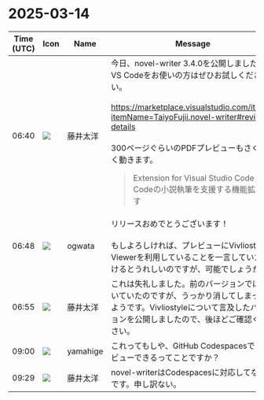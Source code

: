 # 2025-03-14

|Time (UTC)|Icon|Name|Message|
|---|---|---|---|
|06:40|![](https://secure.gravatar.com/avatar/071ca54af656223d6d39098e0598e777.jpg?s=72&d=https%3A%2F%2Fa.slack-edge.com%2Fdf10d%2Fimg%2Favatars%2Fava_0022-72.png)|藤井太洋|今日、novel-writer 3.4.0を公開しました。VS Codeをお使いの方はぜひお試しください。<br><br><https://marketplace.visualstudio.com/items?itemName=TaiyoFujii.novel-writer#review-details><br><br>300ページぐらいのPDFプレビューもさくさく動きます。<br><blockquote>Extension for Visual Studio Code - VS Codeの小説執筆を支援する機能拡張です</blockquote>|
|06:48|![](https://avatars.slack-edge.com/2019-11-22/845042642576_070441337abaca9fb7b3_72.png)|ogwata|リリースおめでとうございます！<br><br>もしよろしければ、プレビューにVivliostyle Viewerを利用していることを一言していただけるとうれしいのですが、可能でしょうか？|
|06:55|![](https://secure.gravatar.com/avatar/071ca54af656223d6d39098e0598e777.jpg?s=72&d=https%3A%2F%2Fa.slack-edge.com%2Fdf10d%2Fimg%2Favatars%2Fava_0022-72.png)|藤井太洋|これは失礼しました。前のバージョンでは書いていたのですが、うっかり消してしまったようです。Vivliostyleについて言及したバージョンを公開しましたので、後ほどご確認ください。|
|09:00|![](https://secure.gravatar.com/avatar/fe4feacacd9e5082654778663c7e10a3.jpg?s=72&d=https%3A%2F%2Fa.slack-edge.com%2Fdf10d%2Fimg%2Favatars%2Fava_0012-72.png)|yamahige|これってもしや、GitHub Codespacesでプレビューできるってことですか？|
|09:29|![](https://secure.gravatar.com/avatar/071ca54af656223d6d39098e0598e777.jpg?s=72&d=https%3A%2F%2Fa.slack-edge.com%2Fdf10d%2Fimg%2Favatars%2Fava_0022-72.png)|藤井太洋|novel-writerはCodespacesに対応してないんです。申し訳ない。|
